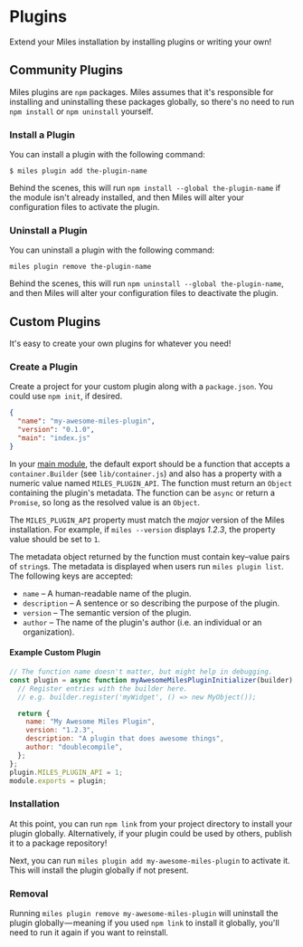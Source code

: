 # Plugins

Extend your Miles installation by installing plugins or writing your own!

## Community Plugins

Miles plugins are `npm` packages. Miles assumes that it's responsible for installing and uninstalling these packages globally, so there's no need to run `npm install` or `npm uninstall` yourself.

### Install a Plugin

You can install a plugin with the following command:

```
$ miles plugin add the-plugin-name
```

Behind the scenes, this will run `npm install --global the-plugin-name` if the module isn't already installed, and then Miles will alter your configuration files to activate the plugin.

### Uninstall a Plugin

You can uninstall a plugin with the following command:

```
miles plugin remove the-plugin-name
```

Behind the scenes, this will run `npm uninstall --global the-plugin-name`, and then Miles will alter your configuration files to deactivate the plugin.

## Custom Plugins

It's easy to create your own plugins for whatever you need!

### Create a Plugin

Create a project for your custom plugin along with a `package.json`. You could use `npm init`, if desired.

```json
{
  "name": "my-awesome-miles-plugin",
  "version": "0.1.0",
  "main": "index.js"
}
```

In your [main module](https://docs.npmjs.com/cli/v7/configuring-npm/package-json#main), the default export should be a function that accepts a `container.Builder` (see `lib/container.js`) and also has a property with a numeric value named `MILES_PLUGIN_API`. The function must return an `Object` containing the plugin's metadata. The function can be `async` or return a `Promise`, so long as the resolved value is an `Object`.

The `MILES_PLUGIN_API` property must match the _major_ version of the Miles installation. For example, if `miles --version` displays _1.2.3_, the property value should be set to `1`.

The metadata object returned by the function must contain key–value pairs of `string`s. The metadata is displayed when users run `miles plugin list`. The following keys are accepted:

- `name` – A human-readable name of the plugin.
- `description` – A sentence or so describing the purpose of the plugin.
- `version` – The semantic version of the plugin.
- `author` – The name of the plugin's author (i.e. an individual or an organization).

#### Example Custom Plugin

```javascript
// The function name doesn't matter, but might help in debugging.
const plugin = async function myAwesomeMilesPluginInitializer(builder) {
  // Register entries with the builder here.
  // e.g. builder.register('myWidget', () => new MyObject());

  return {
    name: "My Awesome Miles Plugin",
    version: "1.2.3",
    description: "A plugin that does awesome things",
    author: "doublecompile",
  };
};
plugin.MILES_PLUGIN_API = 1;
module.exports = plugin;
```

### Installation

At this point, you can run `npm link` from your project directory to install your plugin globally. Alternatively, if your plugin could be used by others, publish it to a package repository!

Next, you can run `miles plugin add my-awesome-miles-plugin` to activate it. This will install the plugin globally if not present.

### Removal

Running `miles plugin remove my-awesome-miles-plugin` will uninstall the plugin globally — meaning if you used `npm link` to install it globally, you'll need to run it again if you want to reinstall.
